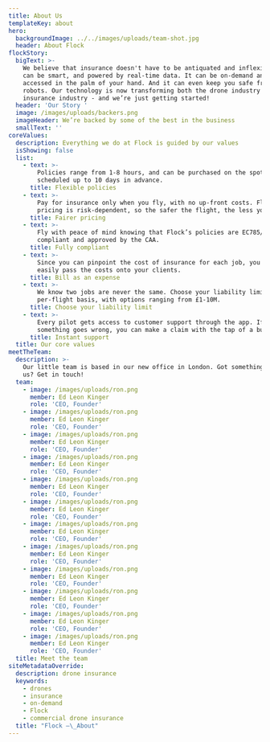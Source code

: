 ```yaml
---
title: About Us
templateKey: about
hero:
  backgroundImage: ../../images/uploads/team-shot.jpg
  header: About Flock
flockStory:
  bigText: >-
    We believe that insurance doesn't have to be antiquated and inflexible. It
    can be smart, and powered by real-time data. It can be on-demand and
    accessed in the palm of your hand. And it can even keep you safe from flying
    robots. Our technology is now transforming both the drone industry and the
    insurance industry - and we’re just getting started!
  header: 'Our Story '
  image: /images/uploads/backers.png
  imageHeader: We’re backed by some of the best in the business
  smallText: ''
coreValues:
  description: Everything we do at Flock is guided by our values
  isShowing: false
  list:
    - text: >-
        Policies range from 1-8 hours, and can be purchased on the spot, or
        scheduled up to 10 days in advance.
      title: Flexible policies
    - text: >-
        Pay for insurance only when you fly, with no up-front costs. Flock’s
        pricing is risk-dependent, so the safer the flight, the less you pay.
      title: Fairer pricing
    - text: >-
        Fly with peace of mind knowing that Flock’s policies are EC785/2004
        compliant and approved by the CAA.
      title: Fully compliant
    - text: >-
        Since you can pinpoint the cost of insurance for each job, you can
        easily pass the costs onto your clients.
      title: Bill as an expense
    - text: >-
        We know two jobs are never the same. Choose your liability limit on a
        per-flight basis, with options ranging from £1-10M.
      title: Choose your liability limit
    - text: >-
        Every pilot gets access to customer support through the app. If
        something goes wrong, you can make a claim with the tap of a button
      title: Instant support
  title: Our core values
meetTheTeam:
  description: >-
    Our little team is based in our new office in London. Got something to offer
    us? Get in touch!
  team:
    - image: /images/uploads/ron.png
      member: Ed Leon Kinger
      role: 'CEO, Founder'
    - image: /images/uploads/ron.png
      member: Ed Leon Kinger
      role: 'CEO, Founder'
    - image: /images/uploads/ron.png
      member: Ed Leon Kinger
      role: 'CEO, Founder'
    - image: /images/uploads/ron.png
      member: Ed Leon Kinger
      role: 'CEO, Founder'
    - image: /images/uploads/ron.png
      member: Ed Leon Kinger
      role: 'CEO, Founder'
    - image: /images/uploads/ron.png
      member: Ed Leon Kinger
      role: 'CEO, Founder'
    - image: /images/uploads/ron.png
      member: Ed Leon Kinger
      role: 'CEO, Founder'
    - image: /images/uploads/ron.png
      member: Ed Leon Kinger
      role: 'CEO, Founder'
    - image: /images/uploads/ron.png
      member: Ed Leon Kinger
      role: 'CEO, Founder'
    - image: /images/uploads/ron.png
      member: Ed Leon Kinger
      role: 'CEO, Founder'
    - image: /images/uploads/ron.png
      member: Ed Leon Kinger
      role: 'CEO, Founder'
    - image: /images/uploads/ron.png
      member: Ed Leon Kinger
      role: 'CEO, Founder'
  title: Meet the team
siteMetadataOverride:
  description: drone insurance
  keywords:
    - drones
    - insurance
    - on-demand
    - Flock
    - commercial drone insurance
  title: "Flock –\_About"
---
```


